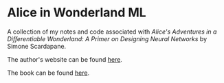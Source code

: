 # Alice in Wonderland ML

A collection of my notes and code associated with _Alice's Adventures in a Differentiable Wonderland: A Primer on Designing Neural Networks_ by Simone Scardapane.

The author's website can be found [here](https://www.sscardapane.it/).

The book can be found [here](https://arxiv.org/abs/2404.17625).
